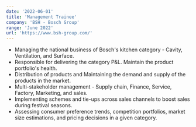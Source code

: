 ```yaml
---
date: '2022-06-01'
title: 'Management Trainee'
company: 'BSH - Bosch Group'
range: 'June 2022'
url: 'https://www.bsh-group.com/'
---
```


- Managing the national business of Bosch's kitchen category - Cavity, Ventilation, and Surface.
- Responsible for delivering the category P&L. Maintain the product portfolio's health.
- Distribution of products and Maintaining the demand and supply of the products in the market.
- Multi-stakeholder management - Supply chain, Finance, Service, Factory, Marketing, and sales.
- Implementing schemes and tie-ups across sales channels to boost sales during festival seasons.
- Assessing consumer preference trends, competition portfolios, market size estimations, and pricing decisions in a given category.
